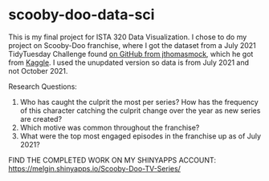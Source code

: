 # scooby-doo-data-sci

This is my final project for ISTA 320 Data Visualization. I chose to do my project on Scooby-Doo franchise, where I got the dataset from a July 2021 TidyTuesday Challenge found [on GitHub from jthomasmock](https://github.com/rfordatascience/tidytuesday/blob/master/data/2021/2021-07-13/readme.md), which he got from [Kaggle](https://www.kaggle.com/datasets/williamschooleman/scoobydoo-complete). I used the unupdated version so data is from July 2021 and not October 2021.

Research Questions:
1. Who has caught the culprit the most per series? How has the frequency of this character catching the culprit change over the year as new series are created?
2. Which motive was common throughout the franchise?
3. What were the top most engaged episodes in the franchise up as of July 2021? 


FIND THE COMPLETED WORK ON MY SHINYAPPS ACCOUNT: https://melgin.shinyapps.io/Scooby-Doo-TV-Series/
